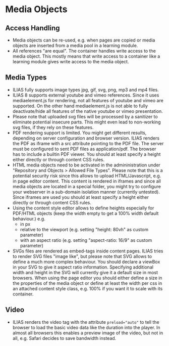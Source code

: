 # Media Objects

## Access Handling

- Media objects can be re-used, e.g. when pages are copied or media objects are inserted from a media pool in a learning module.
- All references "are equal". The container handles write access to the media object. This mostly means that write access to a container like a learning module gives write access to the media object.

## Media Types

- ILIAS fully supports image types jpg, gif, svg, png, mp3 and mp4 files.
- ILIAS 8 supports external youtube and vimeo references. Since it uses mediaelement.js for rendering, not all features of youtube and vimeo are supported. On the other hand mediaelement.js is not able to fully deactivate/hide all features of the native youtube or vimeo presentation.
- Please note that uploaded svg files will be processed by a sanitizer to eliminate potential insecure parts. This might even lead to non-working svg files, if they rely on these features.
- PDF rendering support is limited. You might get different results, depending on server configuration and browser version. ILIAS renders the PDF as iframe with a src attribute pointing to the PDF file. The server must be configured to sent PDF files as application/pdf. The browser has to include a builtin PDF viewer. You should at least specify a height either directly or through content CSS rules.
- HTML media objects need to be activated in the admininistration under "Repository and Objects > Allowed File Types". Please note that this is a potential security risk since this allows to upload HTML/Javascript, e.g. in page editor content. This content is rendered in iframes and since all media objects are located in a special folder, you might try to configure your webserver in a sub-domain isolation manner (currently untested). Since iframes are used you should at least specify a height either directly or through content CSS rules.
- Using the content style editor allows to define heights especially for PDF/HTML objects (keep the width empty to get a 100% width default behaviour.) e.g.
  - in px
  - relative to the viewport (e.g. setting "height: 80vh" as custom parameter)
  - with an aspect ratio (e.g. setting "aspect-ratio: 16/9" as custom parameter)
- SVGs files are rendered as embed-tags inside content pages. ILIAS tries to render SVG files "image like", but please note that SVG allows to define a much more complex behaviour. You should declare a viewBox in your SVG to give it aspect ratio information. Specifying additional width and height in the SVG will currently give it a default size in most browsers. When using the page editor you should either define a size in the properties of the media object or define at least the width per css in an attached content style class, e.g. 100% if you want it to scale with its container. 

## Video

- ILIAS renders the video tag with the attribute `preload="auto"` to tell the browser to load the basic video data like the duration into the player. In almost all browsers this enables a preview image of the video, but not in all, e.g. Safari decides to save bandwidth instead.